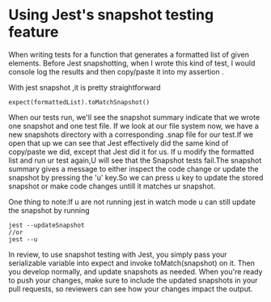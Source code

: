 # Using Jest's snapshot testing feature

When writing tests for a function that generates a formatted list of given elements. Before Jest snapshotting, when I wrote this kind of test, I would console log the results and then copy/paste it into my assertion .


With jest snapshot ,it is pretty straightforward
```
expect(formattedList).toMatchSnapshot()
```
When our tests run, we'll see the snapshot summary indicate that we wrote one snapshot and one test file. If we look at our file system now, we have a new snapshots directory with a corresponding .snap file for our test.If we open that up we can see that Jest effectively did the same kind of copy/paste we did, except that Jest did it for us. 
If u modify the formatted list and run ur test again,U will see that the Snapshot tests fail.The snapshot summary gives a message to either inspect the code change or update the snapshot by pressing the 'u' key.So we can press u key to update the stored snapshot or make code changes untill it matches ur snapshot.

One thing to note:If u are not running jest in watch mode u can still update the snapshot by running 
```
jest --updateSnapshot
//or
jest --u
```

In review, to use snapshot testing with Jest, you simply pass your serializable variable into expect and invoke toMatch(snapshot) on it. Then you develop normally, and update snapshots as needed. When you're ready to push your changes, make sure to include the updated snapshots in your pull requests, so reviewers can see how your changes impact the output.
